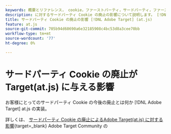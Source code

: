 ```yaml
---
keywords: 概要とリファレンス， cookie，ファーストパーティ，サードパーティ，ファーストパーティ，サードパーティ，ファーストパーティ，サードパーティ，ファーストパーティ，ファーストパーティ，サードパーティ，サードパーティ，サードパーティ，サードパーティ，サードパーティ， at.js
description: に対するサードパーティ Cookie の廃止の影響について説明します。 [!DNL Adobe Target] (at.js)
title: サードパーティ Cookie の廃止の影響 [!DNL Adobe Target] (at.js)
feature: at.js
source-git-commit: 705b94d60690a6e32185908c4bc53d8a3cee70bb
workflow-type: tm+mt
source-wordcount: '77'
ht-degree: 0%

---
```


# サードパーティ Cookie の廃止が Target(at.js) に与える影響

お客様にとってのサードパーティ Cookie の今後の廃止とは何か [!DNL Adobe Target] at.js の実装。

詳しくは、 [サードパーティ Cookie の廃止によるAdobe Target(at.js) に対する影響](https://experienceleaguecommunities.adobe.com/t5/adobe-target-blogs/the-impact-of-third-party-cookie-deprecation-on-adobe-target-at/ba-p/661615?search=Third%20Party%20Cookie%20Deprecation){target=_blank} Adobe Target Community の
